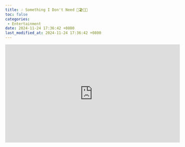 ```yaml
---
title: 🎶 Something I Don't Need 🌊🏖️🌴🌞
toc: false
categories:
 - Entertainment
date: 2024-11-24 17:36:42 +0800
last_modified_at: 2024-11-24 17:36:42 +0800
---
```


<iframe class="iframe--video" width="560" height="315" src="https://www.youtube.com/embed/8FS9MvbXoUc?si=a1qDOTzwfjL-68VT" title="YouTube video player" frameborder="0" allow="accelerometer; autoplay; clipboard-write; encrypted-media; gyroscope; picture-in-picture; web-share" referrerpolicy="strict-origin-when-cross-origin" allowfullscreen></iframe>